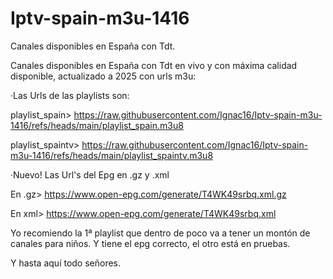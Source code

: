 # Iptv-spain-m3u-1416
Canales disponibles en España con Tdt.

Canales disponibles en España con Tdt en vivo y con máxima calidad disponible, actualizado a 2025 con urls m3u:

  ·Las Urls de las playlists son:
  
   playlist_spain> https://raw.githubusercontent.com/Ignac16/Iptv-spain-m3u-1416/refs/heads/main/playlist_spain.m3u8

   playlist_spaintv> https://raw.githubusercontent.com/Ignac16/Iptv-spain-m3u-1416/refs/heads/main/playlist_spaintv.m3u8

  ·Nuevo! Las Url's del Epg en .gz y .xml

   En .gz> https://www.open-epg.com/generate/T4WK49srbq.xml.gz
   
   En xml> https://www.open-epg.com/generate/T4WK49srbq.xml

 Yo recomiendo la 1ª playlist que dentro de poco va a tener un montón de canales para niños. Y tiene el epg correcto, el otro está en pruebas.  



Y hasta aquí todo señores. 
